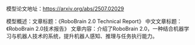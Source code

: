 模型论文地址：https://arxiv.org/abs/2507.02029

模型概述：文章标题：《RoboBrain 2.0 Technical Report》
中文文章标题：《RoboBrain 2.0技术报告》
文章内容：介绍了RoboBrain 2.0，一种结合机器学习与机器人技术的系统，提升机器人感知、推理与任务执行能力。
